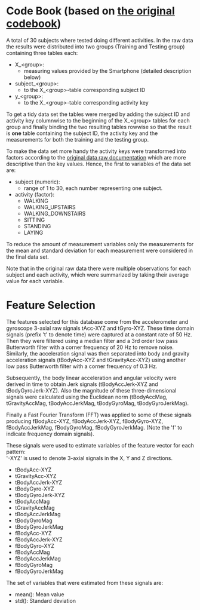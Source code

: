 # Code Book (based on [the original codebook](https://github.com/NicoFrsh/GettingAndCleaningData/blob/master/UCI%20HAR%20Dataset/features_info.txt))

A total of 30 subjects where tested doing different activities. In the raw data the results were distributed into two groups (Training and Testing group) containing three tables each:
* X_\<group\>:
  * measuring values provided by the Smartphone (detailed description below)
* subject_\<group\>:
  * to the X_\<group\>-table corresponding subject ID
* y_\<group\>:
  * to the X_\<group\>-table corresponding activity key
 
To get a tidy data set the tables were merged by adding the subject ID and activity key columnwise to the beginning of the X_\<group\> tables for each group and finally binding the two resulting tables rowwise so that the result is **one** table containing the subject ID, the activity key and the measurements for both the training and the testing group. 

To make the data set more handy the activity keys were transformed into factors according to the [original data raw documentation](https://github.com/NicoFrsh/GettingAndCleaningData/blob/master/UCI%20HAR%20Dataset/activity_labels.txt) which are more descriptive than the key values. Hence, the first to variables of the data set are:

* subject (numeric): 
  * range of 1 to 30, each number representing one subject.
* activity (factor): 
  * WALKING
  * WALKING_UPSTAIRS
  * WALKING_DOWNSTAIRS
  * SITTING
  * STANDING
  * LAYING

To reduce the amount of measurement variables only the measurements for the mean and standard deviation for each measurement were considered in the final data set. 

Note that in the original raw data there were multiple observations for each subject and each activity, which were summarized by taking their average value for each variable.

Feature Selection 
=================

The features selected for this database come from the accelerometer and gyroscope 3-axial raw signals tAcc-XYZ and tGyro-XYZ. These time domain signals (prefix 't' to denote time) were captured at a constant rate of 50 Hz. Then they were filtered using a median filter and a 3rd order low pass Butterworth filter with a corner frequency of 20 Hz to remove noise. Similarly, the acceleration signal was then separated into body and gravity acceleration signals (tBodyAcc-XYZ and tGravityAcc-XYZ) using another low pass Butterworth filter with a corner frequency of 0.3 Hz. 

Subsequently, the body linear acceleration and angular velocity were derived in time to obtain Jerk signals (tBodyAccJerk-XYZ and tBodyGyroJerk-XYZ). Also the magnitude of these three-dimensional signals were calculated using the Euclidean norm (tBodyAccMag, tGravityAccMag, tBodyAccJerkMag, tBodyGyroMag, tBodyGyroJerkMag). 

Finally a Fast Fourier Transform (FFT) was applied to some of these signals producing fBodyAcc-XYZ, fBodyAccJerk-XYZ, fBodyGyro-XYZ, fBodyAccJerkMag, fBodyGyroMag, fBodyGyroJerkMag. (Note the 'f' to indicate frequency domain signals). 

These signals were used to estimate variables of the feature vector for each pattern:  
'-XYZ' is used to denote 3-axial signals in the X, Y and Z directions.

* tBodyAcc-XYZ
* tGravityAcc-XYZ
* tBodyAccJerk-XYZ
* tBodyGyro-XYZ
* tBodyGyroJerk-XYZ
* tBodyAccMag
* tGravityAccMag
* tBodyAccJerkMag
* tBodyGyroMag
* tBodyGyroJerkMag
* fBodyAcc-XYZ
* fBodyAccJerk-XYZ
* fBodyGyro-XYZ
* fBodyAccMag
* fBodyAccJerkMag
* fBodyGyroMag
* fBodyGyroJerkMag

The set of variables that were estimated from these signals are: 

* mean(): Mean value
* std(): Standard deviation
